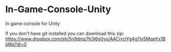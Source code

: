 # In-Game-Console-Unity
In game console for Unity


If you don't have git installed you can download this zip:
https://www.dropbox.com/sh/5n9dmz7h3j6o0ys/AACrrciYg4g11v5MqpYx1BpWa?dl=0
